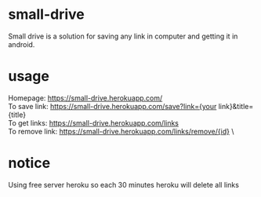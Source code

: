 # small-drive
Small drive is a solution for saving any link in computer and getting it in android.

# usage
Homepage: https://small-drive.herokuapp.com/ \
To save link: https://small-drive.herokuapp.com/save?link={your link}&title={title} \
To get links: https://small-drive.herokuapp.com/links \
To remove link: https://small-drive.herokuapp.com/links/remove/{id} \

# notice
Using free server heroku so each 30 minutes heroku will delete all links
